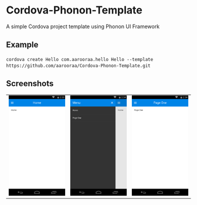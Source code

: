 # Cordova-Phonon-Template
A simple Cordova project template using Phonon UI Framework

## Example
`cordova create Hello com.aarooraa.hello Hello --template https://github.com/aarooraa/Cordova-Phonon-Template.git`

## Screenshots
<table>
  <tr>
    <td>
      <img src="https://raw.githubusercontent.com/aarooraa/Cordova-Phonon-Template/master/screenshots/page1.png" width="240" />
    </td>
    <td>
      <img src="https://raw.githubusercontent.com/aarooraa/Cordova-Phonon-Template/master/screenshots/page2.png" width="240" />
    </td>
    <td>
      <img src="https://raw.githubusercontent.com/aarooraa/Cordova-Phonon-Template/master/screenshots/page3.png" width="240" />
    </td>
  </tr>
</table>
